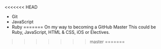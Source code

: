 <<<<<<< HEAD
* Git
* JavaScript
* Ruby
=======
On my way to becoming a GitHub Master
This could be Ruby, JavaScript, HTML & CSS, iOS or Electives.
>>>>>>> master
=======

